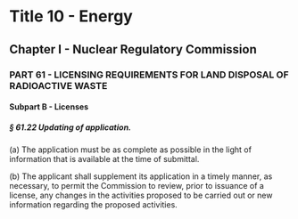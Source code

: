 
# Title 10 - Energy
## Chapter I - Nuclear Regulatory Commission
### PART 61 - LICENSING REQUIREMENTS FOR LAND DISPOSAL OF RADIOACTIVE WASTE
#### Subpart B - Licenses
##### § 61.22 Updating of application.

(a) The application must be as complete as possible in the light of information that is available at the time of submittal.

(b) The applicant shall supplement its application in a timely manner, as necessary, to permit the Commission to review, prior to issuance of a license, any changes in the activities proposed to be carried out or new information regarding the proposed activities.
